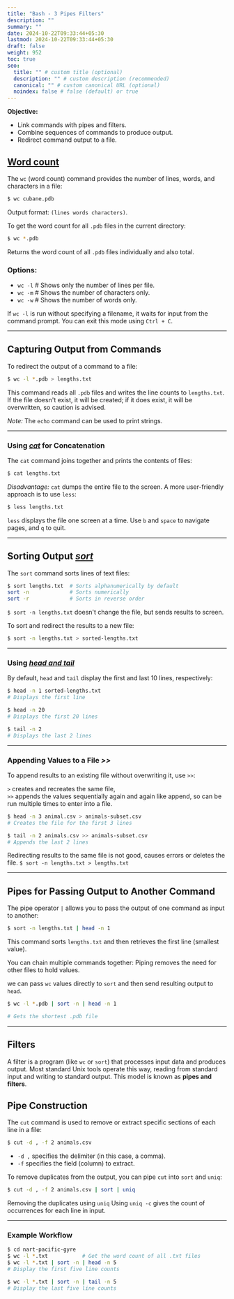 ```yaml
---
title: "Bash - 3 Pipes Filters"
description: ""
summary: ""
date: 2024-10-22T09:33:44+05:30
lastmod: 2024-10-22T09:33:44+05:30
draft: false
weight: 952
toc: true
seo:
  title: "" # custom title (optional)
  description: "" # custom description (recommended)
  canonical: "" # custom canonical URL (optional)
  noindex: false # false (default) or true
---
```




**Objective:**  
* Link commands with pipes and filters. 
* Combine sequences of commands to produce output.
* Redirect command output to a file.

  
## [Word count](/personal-site/docs/bash-linux/command-docs/wc-word-count)

The `wc` (word count) command provides the number of lines, words, and characters in a file:

```bash {frame="none"}
$ wc cubane.pdb
```
Output format: `(lines words characters)`.

To get the word count for all `.pdb` files in the current directory:

```bash {frame="none"}
$ wc *.pdb
```
Returns the word count of all `.pdb` files individually and also total.

### Options:
- `wc -l`  # Shows only the number of lines per file.
- `wc -m`  # Shows the number of characters only.
- `wc -w`  # Shows the number of words only.

If `wc -l` is run without specifying a filename, it waits for input from the command prompt. You can exit this mode using `Ctrl + C`.

   
____

## Capturing Output from Commands

To redirect the output of a command to a file:

```bash {frame="none"}
$ wc -l *.pdb > lengths.txt
```
This command reads all `.pdb` files and writes the line counts to `lengths.txt`. If the file doesn't exist, it will be created; if it does exist, it will be overwritten, so caution is advised.

*Note:* The `echo` command can be used to print strings.

___

### Using [*cat*](/personal-site/docs/bash-linux/command-docs/cat-concatenate) for Concatenation

The `cat` command joins together and prints the contents of files:

```bash {frame="none"}
$ cat lengths.txt
```
*Disadvantage:* `cat` dumps the entire file to the screen. A more user-friendly approach is to use `less`:

```bash {frame="none"}
$ less lengths.txt
```
`less` displays the file one screen at a time. Use `b` and `space` to navigate pages, and `q` to quit.

___

## Sorting Output [*sort*](/personal-site/docs/bash-linux/command-docs/sort)

The `sort` command sorts lines of text files:

```bash {frame="none"}
$ sort lengths.txt  # Sorts alphanumerically by default
sort -n             # Sorts numerically
sort -r             # Sorts in reverse order
```

`$ sort -n lengths.txt` doesn't change the file, but sends results to screen.

To sort and redirect the results to a new file:
```bash {frame="none"}
$ sort -n lengths.txt > sorted-lengths.txt
```

____

### Using [*head and tail*](/personal-site/docs/bash-linux/command-docs/head-tail)

By default, `head` and `tail` display the first and last 10 lines, respectively:

```bash {frame="none"} 
$ head -n 1 sorted-lengths.txt  
# Displays the first line

$ head -n 20        
# Displays the first 20 lines

$ tail -n 2      
# Displays the last 2 lines
```

___

### Appending Values to a File ***>>***

To append results to an existing file without overwriting it, use `>>`:

`>`  creates and recreates the same file,     
`>>` appends the values sequentially again and again like append, so can be run multiple times to enter into a file.
```bash {frame="none"}
$ head -n 3 animal.csv > animals-subset.csv
# Creates the file for the first 3 lines

$ tail -n 2 animals.csv >> animals-subset.csv  
# Appends the last 2 lines
```

Redirecting results to the same file is not good, causes errors or deletes the file.
`$ sort -n lengths.txt > lengths.txt`

___

## Pipes for Passing Output to Another Command

The pipe operator `|` allows you to pass the output of one command as input to another:

```bash {frame="none"}
$ sort -n lengths.txt | head -n 1
```
This command sorts `lengths.txt` and then retrieves the first line (smallest value).

You can chain multiple commands together:
Piping removes the need for other files to hold values.

we can pass `wc` values directly to `sort` and then send resulting output to `head`.

```bash {frame="none"}
$ wc -l *.pdb | sort -n | head -n 1  

# Gets the shortest .pdb file
```

____

## Filters

A filter is a program (like `wc` or `sort`) that processes input data and produces output. 
Most standard Unix tools operate this way, reading from standard input and writing to standard output. This model is known as **pipes and filters**.

## Pipe Construction

The `cut` command is used to remove or extract specific sections of each line in a file:

```bash {frame="none"}
$ cut -d , -f 2 animals.csv
```
- `-d ,` specifies the delimiter (in this case, a comma).
- `-f` specifies the field (column) to extract.

To remove duplicates from the output, you can pipe `cut` into `sort` and `uniq`:

```bash {frame="none"}
$ cut -d , -f 2 animals.csv | sort | uniq
```
Removing the duplicates using `uniq`
Using `uniq -c` gives the count of occurrences for each line in input.

---

### Example Workflow
```bash {frame="none"}
$ cd nart-pacific-gyre
$ wc -l *.txt           # Get the word count of all .txt files
$ wc -l *.txt | sort -n | head -n 5  
# Display the first five line counts

$ wc -l *.txt | sort -n | tail -n 5  
# Display the last five line counts
```
